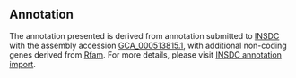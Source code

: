 

Annotation
----------

The annotation presented is derived from annotation submitted to
[INSDC](http://www.insdc.org) with the assembly accession
[GCA\_000513815.1](http://www.ebi.ac.uk/ena/data/view/GCA_000513815.1),
with additional non-coding genes derived from
[Rfam](http://rfam.xfam.org/). For more details, please visit [INSDC
annotation
import](http://ensemblgenomes.org/info/data/insdc_annotation).

